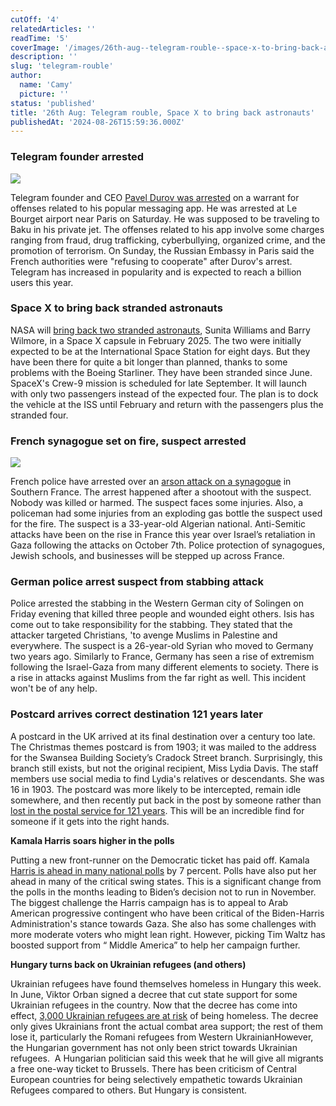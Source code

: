 ```yaml
---
cutOff: '4'
relatedArticles: ''
readTime: '5'
coverImage: '/images/26th-aug--telegram-rouble--space-x-to-bring-back-astronauts-a-gyNT.webp'
description: ''
slug: 'telegram-rouble'
author:
  name: 'Camy'
  picture: ''
status: 'published'
title: '26th Aug: Telegram rouble, Space X to bring back astronauts'
publishedAt: '2024-08-26T15:59:36.000Z'
---
```


### **Telegram founder arrested**

![](/images/26th-aug--telegram-rouble--space-x-to-bring-back-astronauts-a-AxMT.webp)

Telegram founder and CEO [Pavel Durov was arrested](https://www.dw.com/en/telegrams-pavel-durov-arrested-in-france-on-criminal-charges/a-70042055) on a warrant for offenses related to his popular messaging app. He was arrested at Le Bourget airport near Paris on Saturday. He was supposed to be traveling to Baku in his private jet. The offenses related to his app involve some charges ranging from fraud, drug trafficking, cyberbullying, organized crime, and the promotion of terrorism. On Sunday, the Russian Embassy in Paris said the French authorities were "refusing to cooperate" after Durov's arrest. Telegram has increased in popularity and is expected to reach a billion users this year.

### **Space X to bring back stranded astronauts**

NASA will [bring back two stranded astronauts](https://m.economictimes.com/news/international/world-news/nasa-to-bring-back-sunita-williams-berry-wilmore-in-2025-via-spacex-capsule/amp_articleshow/112768999.cms), Sunita Williams and Barry Wilmore, in a Space X capsule in February 2025. The two were initially expected to be at the International Space Station for eight days. But they have been there for quite a bit longer than planned, thanks to some problems with the Boeing Starliner. They have been stranded since June. SpaceX's Crew-9 mission is scheduled for late September. It will launch with only two passengers instead of the expected four. The plan is to dock the vehicle at the ISS until February and return with the passengers plus the stranded four.

### **French synagogue set on fire, suspect arrested**

![](/images/26th-aug--telegram-rouble--space-x-to-bring-back-astronauts-b-E0ND.webp)

French police have arrested over an [arson attack on a synagogue](https://www.france24.com/en/france/20240825-french-police-arrest-suspect-over-fire-attack-on-synagogue) in Southern France. The arrest happened after a shootout with the suspect. Nobody was killed or harmed. The suspect faces some injuries. Also, a policeman had some injuries from an exploding gas bottle the suspect used for the fire. The suspect is a 33-year-old Algerian national. Anti-Semitic attacks have been on the rise in France this year over Israel’s retaliation in Gaza following the attacks on October 7th. Police protection of synagogues, Jewish schools, and businesses will be stepped up across France.

### **German police arrest suspect from stabbing attack**

Police arrested the stabbing in the Western German city of Solingen on Friday evening that killed three people and wounded eight others. Isis has come out to take responsibility for the stabbing. They stated that the attacker targeted Christians, 'to avenge Muslims in Palestine and everywhere. The suspect is a 26-year-old Syrian who moved to Germany two years ago. Similarly to France, Germany has seen a rise of extremism following the Israel-Gaza from many different elements to society. There is a rise in attacks against Muslims from the far right as well. This incident won't be of any help.

### **Postcard arrives correct destination 121 years later**

A postcard in the UK arrived at its final destination over a century too late. The Christmas themes postcard is from 1903; it was mailed to the address for the Swansea Building Society’s Cradock Street branch. Surprisingly, this branch still exists, but not the original recipient, Miss Lydia Davis. The staff members use social media to find Lydia's relatives or descendants. She was 16 in 1903. The postcard was more likely to be intercepted, remain idle somewhere, and then recently put back in the post by someone rather than [lost in the postal service for 121 years](https://www.goodnewsnetwork.org/postcard-finally-arrives-in-swansea-121-years-after-it-was-first-sent-quest-to-find-descendants-begins/). This will be an incredible find for someone if it gets into the right hands.

**Kamala Harris soars higher in the polls**

Putting a new front-runner on the Democratic ticket has paid off. Kamala [Harris is ahead in many national polls](https://thehill.com/homenews/campaign/4846433-harris-leading-trump-by-7-points-poll/) by 7 percent. Polls have also put her ahead in many of the critical swing states. This is a significant change from the polls in the months leading to Biden’s decision not to run in November.  The biggest challenge the Harris campaign has is to appeal to Arab American progressive contingent who have been critical of the Biden-Harris Administration's stance towards Gaza. She also has some challenges with more moderate voters who might lean right. However, picking Tim Waltz has boosted support from “ Middle America” to help her campaign further.

**Hungary turns back on Ukrainian refugees (and others)**

Ukrainian refugees have found themselves homeless in Hungary this week. In June, Viktor Orban signed a decree that cut state support for some Ukrainian refugees in the country. Now that the decree has come into effect, [3,000 Ukrainian refugees are at risk](https://www.dw.com/en/hungarys-government-makes-ukrainian-refugees-homeless/a-70026664) of being homeless. The decree only gives Ukrainians front the actual combat area support; the rest of them lose it, particularly the Romani refugees from Western UkrainianHowever, the Hungarian government has not only been strict towards Ukrainian refugees.  A Hungarian politician said this week that he will give all migrants a free one-way ticket to Brussels. There has been criticism of Central European countries for being selectively empathetic towards Ukrainian Refugees compared to others. But Hungary is consistent.